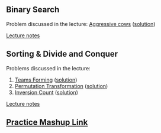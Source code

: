 ## Binary Search
Problem discussed in the lecture: [Aggressive cows](https://www.spoj.com/problems/AGGRCOW/) ([solution](https://ideone.com/eAjRBn))

[Lecture notes](https://ancc-iitd.github.io/competitive-programming-resources/SoCP21/Lec1_BinSearch_Sort_DivnConq/BinSearchSoCP21.pdf)

## Sorting & Divide and Conquer
Problems discussed in the lecture:
1. [Teams Forming](https://codeforces.com/contest/1092/problem/B) ([solution](https://codeforces.com/contest/1092/submission/120289042))
1. [Permutation Transformation](https://codeforces.com/contest/1490/problem/D) ([solution](https://codeforces.com/contest/1490/submission/120363763))
1. [Inversion Count](https://www.spoj.com/problems/INVCNT/) ([solution](https://ideone.com/AjZTIE))

[Lecture notes](https://ancc-iitd.github.io/competitive-programming-resources/SoCP21/Lec1_BinSearch_Sort_DivnConq/Sorting_Divide_and_Conquer.pdf)

## [Practice Mashup Link](https://vjudge.net/contest/444260)

